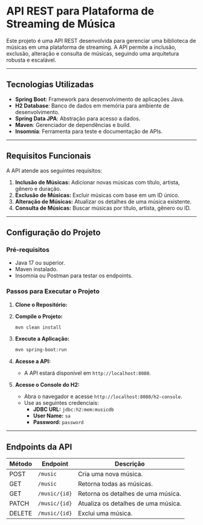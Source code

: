 
# **API REST para Plataforma de Streaming de Música**

Este projeto é uma API REST desenvolvida para gerenciar uma biblioteca de músicas em uma plataforma de streaming. A API permite a inclusão, exclusão, alteração e consulta de músicas, seguindo uma arquitetura robusta e escalável.

---

## **Tecnologias Utilizadas**
- **Spring Boot**: Framework para desenvolvimento de aplicações Java.
- **H2 Database**: Banco de dados em memória para ambiente de desenvolvimento.
- **Spring Data JPA**: Abstração para acesso a dados.
- **Maven**: Gerenciador de dependências e build.
- **Insomnia**: Ferramenta para teste e documentação de APIs.

---

## **Requisitos Funcionais**
A API atende aos seguintes requisitos:
1. **Inclusão de Músicas:** Adicionar novas músicas com título, artista, gênero e duração.
2. **Exclusão de Músicas:** Excluir músicas com base em um ID único.
3. **Alteração de Músicas:** Atualizar os detalhes de uma música existente.
4. **Consulta de Músicas:** Buscar músicas por título, artista, gênero ou ID.

---


## **Configuração do Projeto**

### **Pré-requisitos**
- Java 17 ou superior.
- Maven instalado.
- Insomnia ou Postman para testar os endpoints.

### **Passos para Executar o Projeto**

1. **Clone o Repositório:**
  
2. **Compile o Projeto:**
   ```bash
   mvn clean install
   ```

3. **Execute a Aplicação:**
   ```bash
   mvn spring-boot:run
   ```

4. **Acesse a API:**
   - A API estará disponível em `http://localhost:8080`.

5. **Acesse o Console do H2:**
   - Abra o navegador e acesse `http://localhost:8080/h2-console`.
   - Use as seguintes credenciais:
     - **JDBC URL:** `jdbc:h2:mem:musicdb`
     - **User Name:** `sa`
     - **Password:** `password`

---

## **Endpoints da API**

| Método | Endpoint                  | Descrição                              |
|--------|---------------------------|----------------------------------------|
| POST   | `/music`                  | Cria uma nova música.                  |
| GET    | `/music`                  | Retorna todas as músicas.              |
| GET    | `/music/{id}`             | Retorna os detalhes de uma música.     |
| PATCH  | `/music/{id}`             | Atualiza os detalhes de uma música.    |
| DELETE | `/music/{id}`             | Exclui uma música.                     |








